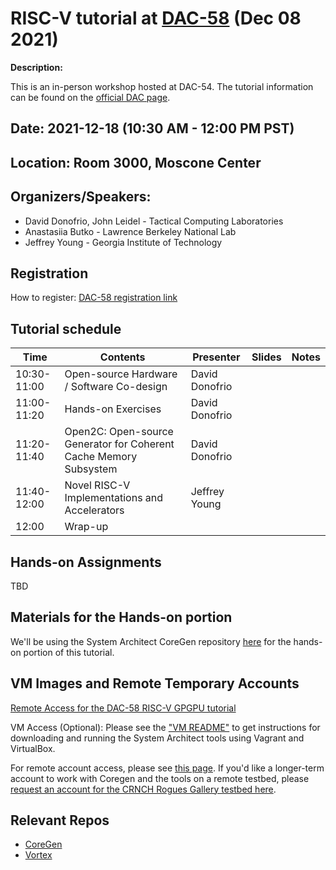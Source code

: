 # RISC-V tutorial at [DAC-58](https://www.dac.com/Conference)  (Dec 08 2021) 

**Description:**

This is an in-person workshop hosted at DAC-54. The tutorial information can be found on the [official DAC page](https://58dac.conference-program.com/presentation/?id=TUT101&sess=sess326).


## Date: 2021-12-18 (10:30 AM - 12:00 PM PST)
## Location: Room 3000, Moscone Center

## Organizers/Speakers:

* David Donofrio, John Leidel - Tactical Computing Laboratories 
* Anastasiia Butko - Lawrence Berkeley National Lab
* Jeffrey Young - Georgia Institute of Technology

## Registration 
How to register: [DAC-58 registration link](https://www.dac.com/Attend/Registration) 



## Tutorial schedule

|  Time | Contents  | Presenter   | Slides  | Notes  |
|---|---|---|---|---|
| 10:30-11:00 | Open-source Hardware / Software Co-design | David Donofrio  |   |   |
| 11:00-11:20 | Hands-on Exercises | David Donofrio  |   |   |
| 11:20-11:40 | Open2C: Open-source Generator for Coherent Cache Memory Subsystem | David Donofrio | |
| 11:40-12:00 | Novel RISC-V Implementations and Accelerators | Jeffrey Young | |
| 12:00 | Wrap-up |  |  | 


## Hands-on Assignments 

TBD

## Materials for the Hands-on portion 
We'll be using the System Architect CoreGen repository [here](https://github.com/opensocsysarch/CoreGen) for the hands-on portion of this tutorial. 

## VM Images and Remote Temporary Accounts

[Remote Access for the DAC-58 RISC-V GPGPU tutorial](https://github.com/gt-crnch-rg/vortex_tutorials/blob/main/Remote%20Access%20for%20the%20MICRO-54%20Vortex%20GPGPU%20tutorial.md)

VM Access (Optional): Please see the ["VM README"](VM_Imgs/VM_README.md) to get instructions for downloading and running the System Architect tools using Vagrant and VirtualBox. 

For remote account access, please see [this page](Remote%20Access%20for%20the%20MICRO-54%20Vortex%20GPGPU%20tutorial.md). If you'd like a longer-term account to work with Coregen and the tools on a remote testbed, please [request an account for the CRNCH Rogues Gallery testbed here](https://crnch-rg.cc.gatech.edu/request-access/).

## Relevant Repos 
* [CoreGen](https://github.com/opensocsysarch/CoreGen) 
* [Vortex](https://github.com/vortexgpgpu/)
